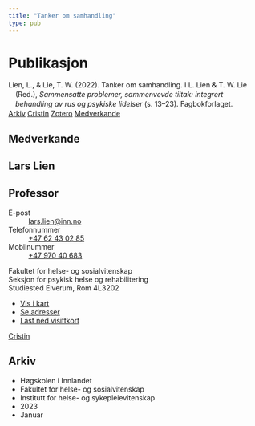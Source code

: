 ```yaml
---
title: "Tanker om samhandling"
type: pub
---
```

<h1>Publikasjon</h1>
<article id="csl-bib-container-CN2PFBTG" class="csl-bib-container">
  <div class="csl-bib-body" style="line-height: 1.35; padding-left: 1em; text-indent:-1em;">
  <div class="csl-entry">Lien, L., &amp; Lie, T. W. (2022). Tanker om samhandling. I L. Lien &amp; T. W. Lie (Red.), <i>Sammensatte problemer, sammenvevde tiltak: integrert behandling av rus og psykiske lidelser</i> (s. 13&#x2013;23). Fagbokforlaget.</div>
</div>
  <div class="csl-bib-buttons">
    <a href="#taxonomy-article-CN2PFBTG" class="csl-bib-button">Arkiv</a>
    <a href="https://app.cristin.no/results/show.jsf?id=2118540" alt="Cristin URL" class="csl-bib-button">Cristin</a>
    <a href="http://zotero.org/groups/5022929/items/CN2PFBTG" alt="Zotero URL" class="csl-bib-button">Zotero</a>
    <a href="#contributors-article-CN2PFBTG" class="csl-bib-button">Medverkande</a>
  </div>
  <div id="csl-bib-meta-container-CN2PFBTG"></div>
</article>
<div id="csl-bib-meta-CN2PFBTG" class="csl-bib-meta">
  <article id="contributors-article-CN2PFBTG" class="contributors-article">
    <h1>Medverkande</h1>
    <div class="personas">
<div class="vrtx-hinn-person-card">
<div class="photo">
<i class="lar la-user-circle missing-person"></i>
</div>
<div class="info">
<hgroup><h1>Lars Lien</h1>
<h2>Professor</h2>
</hgroup><dl>
<dt>E-post</dt>
<dd>
<a href="mailto:lars.lien@inn.no">lars.lien@inn.no</a>
</dd>
<dt>Telefonnummer</dt>
<dd><a href="tel:+4762430285">
+47 62 43 02 85
</a></dd>
<dt>Mobilnummer</dt>
<dd><a href="tel:+4797040683">
+47 970 40 683
</a></dd>
</dl>
<p>
Fakultet for helse- og sosialvitenskap<br>
Seksjon for psykisk helse og rehabilitering<br>
Studiested Elverum,
Rom 4L3202
</p>
<ul class="vrtx-hinn-links">
<li><a href="https://www.google.com/maps?q=60.88177,11.53669">Vis i kart</a></li>
<li><a href="https://www.inn.no/finn-en-ansatt/lars-lien.html#vrtx-hinn-addresses">Se adresser</a></li>
<li><a href="https://www.inn.no/finn-en-ansatt/lars-lien.html?vrtx=vcf">Last ned visittkort</a></li>
</ul>
</div>
</div>
<a href="https://app.cristin.no/persons/show.jsf?id=14287" alt="Cristin URL" class="personas-cristin">Cristin</a>
</div>
  </article>
  <article id="taxonomy-article-CN2PFBTG" class="taxonomy-article">
    <h1>Arkiv</h1>
    <ul>
      <li>Høgskolen i Innlandet</li>
      <li>Fakultet for helse- og sosialvitenskap</li>
      <li>Institutt for helse- og sykepleievitenskap</li>
      <li>2023</li>
      <li>Januar</li>
    </ul>
  </article>
</div>

